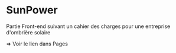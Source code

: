 # SunPower
Partie Front-end suivant un cahier des charges pour une entreprise d'ombrière solaire

=> Voir le lien dans Pages
